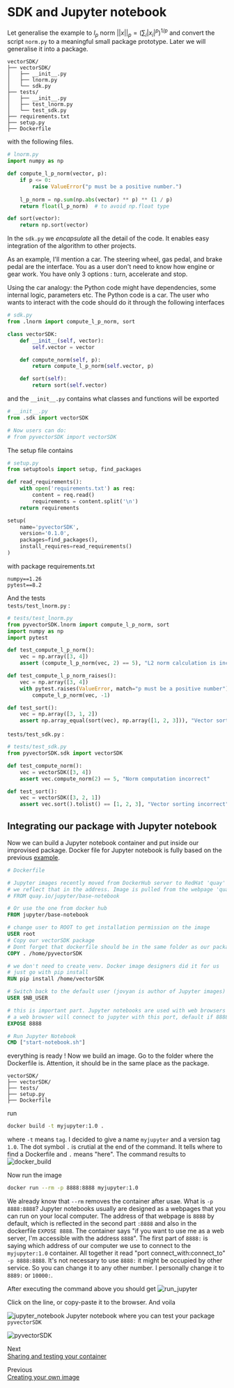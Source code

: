 # SDK and Jupyter notebook

Let generalise the example to $l_p$ norm $||x||_p = (\sum_i |x_i|^p)^{1/p}$ and convert the script `norm.py` to a meaningful small package prototype. Later we will generalise it into a package.

```
vectorSDK/
├── vectorSDK/
│   ├── __init__.py
│   ├── lnorm.py
│   └── sdk.py
├── tests/
│   ├── __init__.py
│   ├── test_lnorm.py
│   └── test_sdk.py
├── requirements.txt
├── setup.py
├── Dockerfile
```
with the following files.
```python
# lnorm.py
import numpy as np

def compute_l_p_norm(vector, p):
    if p <= 0:
        raise ValueError("p must be a positive number.")
    
    l_p_norm = np.sum(np.abs(vector) ** p) ** (1 / p)
    return float(l_p_norm)  # to avoid np.float type

def sort(vector):
    return np.sort(vector)
```

In the `sdk.py` we *encapsulate* all the detail of the code. It enables easy integration of the algorithm to other projects.

As an example, I'll mention a car. The steering wheel, gas pedal, and brake pedal are the interface. You as a user don't need to know how engine or gear work. You have only 3 options : turn, accelerate and stop.

Using the car analogy: the Python code might have dependencies, some internal logic, parameters etc. The Python code is a car. The user who wants to interact with the code should do it through the following interfaces

```python
# sdk.py
from .lnorm import compute_l_p_norm, sort

class vectorSDK:
    def __init__(self, vector):
        self.vector = vector

    def compute_norm(self, p):
        return compute_l_p_norm(self.vector, p)

    def sort(self):
        return sort(self.vector)
```

and the `__init__.py` contains what classes and functions will be exported
```python
# __init__.py
from .sdk import vectorSDK

# Now users can do:
# from pyvectorSDK import vectorSDK
```

The setup file contains
```python
# setup.py
from setuptools import setup, find_packages

def read_requirements():
    with open('requirements.txt') as req:
        content = req.read()
        requirements = content.split('\n')
    return requirements

setup(
    name='pyvectorSDK',
    version='0.1.0',
    packages=find_packages(),
    install_requires=read_requirements()
)
```
with package requirements.txt
```
numpy==1.26
pytest==8.2
```
And the tests\
`tests/test_lnorm.py` :
```python
# tests/test_lnorm.py
from pyvectorSDK.lnorm import compute_l_p_norm, sort
import numpy as np
import pytest

def test_compute_l_p_norm():
    vec = np.array([3, 4])
    assert (compute_l_p_norm(vec, 2) == 5), "L2 norm calculation is incorrect"

def test_compute_l_p_norm_raises():
    vec = np.array([3, 4])
    with pytest.raises(ValueError, match="p must be a positive number"):
        compute_l_p_norm(vec, -1)

def test_sort():
    vec = np.array([3, 1, 2])
    assert np.array_equal(sort(vec), np.array([1, 2, 3])), "Vector sorting failed"
```
`tests/test_sdk.py` :
```python
# tests/test_sdk.py
from pyvectorSDK.sdk import vectorSDK

def test_compute_norm():
    vec = vectorSDK([3, 4])
    assert vec.compute_norm(2) == 5, "Norm computation incorrect"

def test_sort():
    vec = vectorSDK([3, 2, 1])
    assert vec.sort().tolist() == [1, 2, 3], "Vector sorting incorrect"
```

## Integrating our package with Jupyter notebook
Now we can build a Jupyter notebook container and put inside our improvised package.
Docker file for Jupyter notebook is fully based on the previous [example](./Docker4.md).

```Dockerfile
# Dockerfile

# Jupyter images recently moved from DockerHub server to RedHat 'quay'
# we reflect that in the address. Image is pulled from the webpage 'quay.io'
# FROM quay.io/jupyter/base-notebook 

# Or use the one from docker hub
FROM jupyter/base-notebook

# change user to ROOT to get installation permission on the image
USER root
# Copy our vectorSDK package
# Dont forget that dockerfile should be in the same folder as our package
COPY . /home/pyvectorSDK

# we don't need to create venv. Docker image designers did it for us
# just go with pip install 
RUN pip install /home/vectorSDK

# Switch back to the default user (jovyan is author of Jupyter images)
USER $NB_USER

# this is important part. Jupyter notebooks are used with web browsers
# a web browser will connect to jupyter with this port, default if 8888
EXPOSE 8888

# Run Jupyter Notebook
CMD ["start-notebook.sh"]
```

everything is ready ! Now we build an image. Go to the folder where the Dockerfile is. Attention, it should be in the same place as the package.
```
vectorSDK/
├── vectorSDK/
├── tests/
├── setup.py
├── Dockerfile
```
run 
```bash
docker build -t myjupyter:1.0 . 
```
where `-t` means `tag`. I decided to give a name `myjupyter` and a version tag `1.0`. The dot symbol `.` is crutial at the end of the command. It tells where to find a Dockerfile and `.` means "here". The command results to
![docker_build](./docker_build.png)

Now run the image
```bash
docker run --rm -p 8888:8888 myjupyter:1.0
```
We already know that `--rm` removes the container after usae. What is `-p 8888:8888`? Jupyter notebooks usually are designed as a webpages that you can run on your local computer. The address of that webpage is `8888` by default, which is reflected in the second part `:8888` and also in the dockerfile `EXPOSE 8888`. The container says "if you want to use me as a web server, I'm accessible with the address `8888`". The first part of `8888:` is saying which address of our computer we use to connect to the `myjupyter:1.0` container. All together it read "port connect_with:connect_to" `-p 8888:8888`. It's not necessary to use `8888:` it might be occupied by other service. So you can change it to any other number. I personally change it to `8889:` or `10000:`.

After executing the command above you should get
![run_jupyter](./connecting.jpg)

Click on the line, or copy-paste it to the browser. And voila

![jupyter_notebook](./jupyter_notebook.png)
Jupyter notebook where you can test your package `pyvectorSDK`

![pyvectorSDK](./vectorSDK.png)


Next\
[Sharing and testing your container](./Docker6.md)

Previous\
[Creating your own image](./Docker4.md)